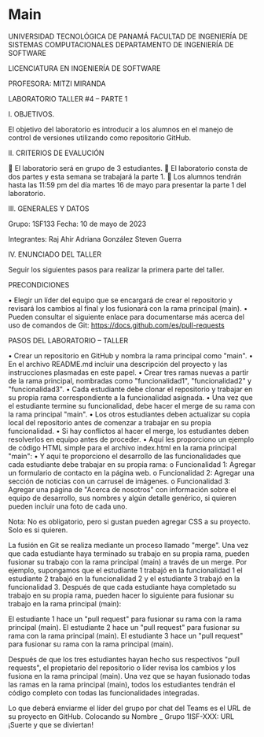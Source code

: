 # Main
UNIVERSIDAD TECNOLÓGICA DE PANAMÁ
FACULTAD DE INGENIERÍA DE SISTEMAS COMPUTACIONALES
DEPARTAMENTO DE INGENIERÍA DE SOFTWARE

LICENCIATURA EN INGENIERÍA DE SOFTWARE

PROFESORA: MITZI MIRANDA

 LABORATORIO TALLER #4 – PARTE 1


I.	OBJETIVOS.

El objetivo del laboratorio es introducir a los alumnos en el manejo de control de versiones utilizando como repositorio GitHub.


II.	CRITERIOS DE EVALUCIÓN

	El laboratorio será en grupo de 3 estudiantes.
	El laboratorio consta de dos partes y esta semana se trabajará la parte 1.
	Los alumnos tendrán hasta las 11:59 pm del día martes 16 de mayo para presentar la parte 1 del laboratorio.


III.	GENERALES Y DATOS

Grupo: 1SF133			Fecha: 10 de mayo de 2023

Integrantes:  Raj Ahir
              Adriana González
              Steven Guerra



IV.	ENUNCIADO DEL TALLER

Seguir los siguientes pasos para realizar la primera parte del taller.


PRECONDICIONES

•	Elegir un líder del equipo que se encargará de crear el repositorio y revisará los cambios al final y los fusionará con la rama principal (main).
•	Pueden consultar el siguiente enlace para documentarse más acerca del uso de comandos de Git: https://docs.github.com/es/pull-requests

PASOS DEL LABORATORIO – TALLER

•	Crear un repositorio en GitHub y nombra la rama principal como "main".
•	En el archivo README.md incluir una descripción del proyecto y las instrucciones plasmadas en este papel.
•	Crear tres ramas nuevas a partir de la rama principal, nombradas como "funcionalidad1", "funcionalidad2" y "funcionalidad3".
•	Cada estudiante debe clonar el repositorio y trabajar en su propia rama correspondiente a la funcionalidad asignada.
•	Una vez que el estudiante termine su funcionalidad, debe hacer el merge de su rama con la rama principal "main".
•	Los otros estudiantes deben actualizar su copia local del repositorio antes de comenzar a trabajar en su propia funcionalidad.
•	Si hay conflictos al hacer el merge, los estudiantes deben resolverlos en equipo antes de proceder.
•	Aquí les proporciono un ejemplo de código HTML simple para el archivo index.html en la rama principal "main":
•	Y aquí te proporciono el desarrollo de las funcionalidades que cada estudiante debe trabajar en su propia rama:
o	Funcionalidad 1: Agregar un formulario de contacto en la página web.
o	Funcionalidad 2: Agregar una sección de noticias con un carrusel de imágenes.
o	Funcionalidad 3: Agregar una página de "Acerca de nosotros" con información sobre el equipo de desarrollo, sus nombres y algún detalle genérico, si quieren pueden incluir una foto de cada uno.

Nota: No es obligatorio, pero si gustan pueden agregar CSS a su proyecto. Solo es si quieren.

La fusión en Git se realiza mediante un proceso llamado "merge". Una vez que cada estudiante haya terminado su trabajo en su propia rama, pueden fusionar su trabajo con la rama principal (main) a través de un merge.
Por ejemplo, supongamos que el estudiante 1 trabajó en la funcionalidad 1 el estudiante 2 trabajó en la funcionalidad 2 y el estudiante 3 trabajó en la funcionalidad 3. Después de que cada estudiante haya completado su trabajo en su propia rama, pueden hacer lo siguiente para fusionar su trabajo en la rama principal (main):

El estudiante 1 hace un "pull request" para fusionar su rama con la rama principal (main).
El estudiante 2 hace un "pull request" para fusionar su rama con la rama principal (main).
El estudiante 3 hace un "pull request" para fusionar su rama con la rama principal (main).

Después de que los tres estudiantes hayan hecho sus respectivos "pull requests", el propietario del repositorio o líder revisa los cambios y los fusiona en la rama principal (main).
Una vez que se hayan fusionado todas las ramas en la rama principal (main), todos los estudiantes tendrán el código completo con todas las funcionalidades integradas.

Lo que deberá enviarme el líder del grupo por chat del Teams es el URL de su proyecto en GitHub. Colocando su Nombre _ Grupo 1ISF-XXX: URL
¡Suerte y que se diviertan!

